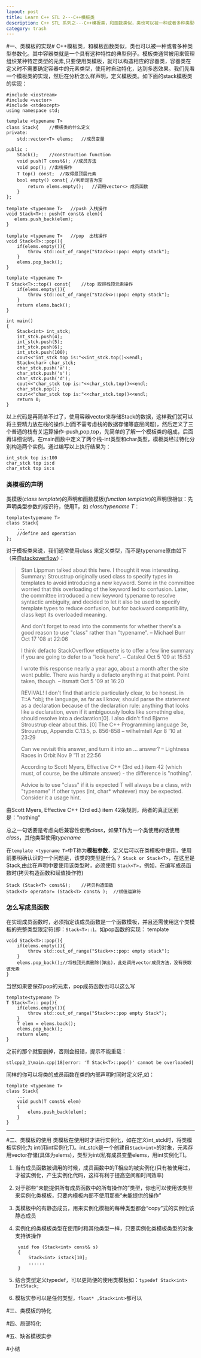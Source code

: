 ```yaml
---
layout: post
title: Learn C++ STL 2---C++模板类
description: C++ STL 系列之---C++模板类，和函数类似，类也可以被一种或者多种类型参数化。其中容器类就是一个具有这种特性的典型例子。
category: trash
---
```


#一、类模板的实现#
C++模板类，和模板函数类似，类也可以被一种或者多种类型参数化。其中容器类就是一个具有这种特性的典型例子。模板类通常被用来管理组织某种特定类型的元素,只要使用类模板，就可以构造相应的容器类，容器类在定义时不需要确定容器中的元素类型，使用时自动特化，达到多态效果。我们先看一个模板类的实现，然后在分析怎么样声明，定义模板类。如下面的stack模板类的实现：

	#include <iostream>
	#include <vector>
	#include <stdexcept>
	using namespace std;
	
	template <typename T>
	class Stack{	//模板类的什么定义
	private:
	    std::vector<T> elems;	//成员变量
	
	public :
		Stack();	//construction function
	    void push(T const&); //成员方法
	    void pop();	//出栈操作
	    T top() const;	//取得最顶层元素
	    bool empty() const{	//判断是否为空
	        return elems.empty();	//调用vector<> 成员函数
	    }
	};
	
	template <typename T>	//push 入栈操作
	void Stack<T>:: push(T const& elem){
	   elems.push_back(elem);
	}
	
	template <typename T>	//pop  出栈操作
	void Stack<T>::pop(){
	    if(elems.empty()){
	        throw std::out_of_range("Stack<>::pop: empty stack");
	    }
	    elems.pop_back();
	}
	
	template <typename T>
	T Stack<T>::top() const{	//top 取得栈顶元素操作
	    if(elems.empty()){
	        throw std::out_of_range("Stack<>::pop: empty stack");
	    }
	    return elems.back();
	}
	
	int main()
	{
	    Stack<int> int_stck;
	    int_stck.push(4);
	    int_stck.push(5);
	    int_stck.push(6);
	    int_stck.push(100);
	    cout<<"int_stck top is:"<<int_stck.top()<<endl;
	    Stack<char> char_stck;
	    char_stck.push('a');
	    char_stck.push('s');
	    char_stck.push('d');
	    cout<<"char_stck top is:"<<char_stck.top()<<endl;
	    char_stck.pop();
	    cout<<"char_stck top is:"<<char_stck.top()<<endl;
	    return 0;
	}
以上代码是再简单不过了，使用容器vector来存储Stack的数据，这样我们就可以将主要精力放在栈的操作上(而不需考虑栈的数据存储等底层问题)，然后定义了三个普通的栈有关运算操作-push,pop,top，先简单的了解一个模板类的组成，后面再详细说明。在main函数中定义了两个栈-int类型和char类型，模板类经过特化分别构造两个实例。通过编写以上执行结果为：
   
    int_stck top is:100
    char_stck top is:d
    char_stck top is:s
### 类模板的声明 
类模板(*class template*)的声明和函数模板(*function template*)的声明很相似：先声明类型参数的标识符，使用T，如 *class/typename T*：
	
	template<typename T>
	class Stack{
		...
		//define and operation	
	};
对于模板类来说，我们通常使用class 来定义类型，而不是typename原由如下（来自[stackoverflow](http://stackoverflow.com/questions/213121/use-class-or-typename-for-template-parameters)）：
> Stan Lippman talked about this here. I thought it was interesting.
> Summary: Stroustrup originally used class to specify types in templates to avoid introducing a new keyword. Some in the committee worried that this overloading of the keyword led to confusion. Later, the committee introduced a new keyword typename to resolve syntactic ambiguity, and decided to let it also be used to specify template types to reduce confusion, but for backward compatibility, class kept its overloaded meaning.
> 
> And don't forget to read into the comments for whether there's a good reason to use "class" rather than "typename". –  Michael Burr Oct 17 '08 at 22:06
> 	  	
> I think defacto StackOverflow ettiquette is to offer a few line summary if you are going to defer to a "look here". –  Catskul Oct 5 '09 at 15:53
> 	  	
> I wrote this response nearly a year ago, about a month after the site went public. There was hardly a defacto anything at that point. Point taken, though. –  itsmatt Oct 5 '09 at 16:20
> 	  	
> REVIVAL! I don't find that article particularly clear, to be honest. in T::A *obj; the language, as far as I know, should parse the statement as a declaration because of the declaration rule: anything that looks like a declaration, even if it ambiguously looks like something else, should resolve into a declaration[0]. I also didn't find Bjarne Stroustrup clear about this. [0] The C++ Programming language 3e, Stroustrup, Appendix C.13.5, p. 856-858 –  wilhelmtell Apr 8 '10 at 23:29
>   	
> Can we revisit this answer, and turn it into an ... answer? –  Lightness Races in Orbit Nov 9 '11 at 22:56
> 
> According to Scott Myers, Effective C++ (3rd ed.) item 42 (which must, of course, be the ultimate answer) - the difference is "nothing".
> 
> Advice is to use "class" if it is expected T will always be a class, with "typename" if other types (int, char* whatever) may be expected. Consider it a usage hint.

由Scott Myers, Effective C++ (3rd ed.) item 42条规则，两者的真正区别是："nothing"

总之一句话要是考虑向后兼容性使用*class*，如果T作为一个类使用的话使用*class*，其他类型使用*typename*

在`template <typename T>`中T称为**模板参数**，定义后可以在类模板中使用，使用前要明确认识的一个问题是，该类的类型是什么？ `Stack or Stack<T>`，在这里是Stack<t>,由此在声明中要使用该类型时，必须使用 `Stack<T>`，例如，在编写成员函数时(拷贝构造函数和赋值操作符)
	
	Stack (Stack<T> const&);	//拷贝构造函数
    Stack<T> operator= (Stack<T> const& );	//赋值运算符
### 怎么写成员函数 ##
在实现成员函数时，必须指定该成员函数是一个函数模板，并且还需使用这个类模板的完整类型限定符(即：`Stack<T>::`)。如pop函数的实现：
template <typename T>
	
	void Stack<T>::pop(){
	    if(elems.empty()){
	        throw std::out_of_range("Stack<>::pop: empty stack");
	    }
	    elems.pop_back();//将栈顶元素删除(弹出)，此处调用vector成员方法，没有获取该元素
	}
当然如果要保存pop的元素，pop成员函数也可以这么写
	
	template<typename T>
	T Stack<T>:: pop(){
	    if(elems.empty()){
	        throw std::out_of_range("Stack<>::pop empty Stack");
	    }
	    T elem = elems.back();
	    elems.pop_back();
	    return elem;
	}
之前的那个就要删掉，否则会报错，提示不能重载：

    stlcpp2_1\main.cpp|18|error: 'T Stack<T>::pop()' cannot be overloaded|
同样的你可以将类的成员函数在类的内部声明时同时定义好,如：
	
	template <typename T>
	class Stack{
		...
		void push(T const& elem)
		{
			elems.push_back(elem);
		}
	}

----------

#二、类模板的使用
类模板在使用时才进行实例化，如在定义int_stck时，将类模板实例化为 int(用int实例化T)。int_stck是一个创建自`Stack<int>`的对象，元素存用vector存储(具体为elems)，类型为int(私有成员变量elems，用int实例化T)。

1. 当有成员函数被调用的时候，成员函数中的T相应的被实例化(只有被使用过，才被实例化，产生实例化代码，这样有利于提高空间和时间效率)
2. 对于那些“未能提供所有成员函数中的所有操作的”类型，你也可以使用该类型来实例化类模板，只要内模板内部不使用那些“未能提供的操作”
3. 类模板中的有静态成员，用来实例化模板的每种类型都会“copy”式的实例化该静态成员
4. 实例化的类模板类型在使用时和其他类型一样，只要实例化类模板类型的对象支持该操作

	    void foo (Stack<int> const& s)
    	{
    		Stack<int> istack[10];
    		......
    	}
5. 结合类型定义typedef，可以更简便的使用类模板如：`typedef Stack<int> IntStack;`
6. 模板实参可以是任何类型，`float* ,Stack<int>`都可以


	


#三、类模板的特化

#四、局部特化

#五、缺省模板实参

#小结
